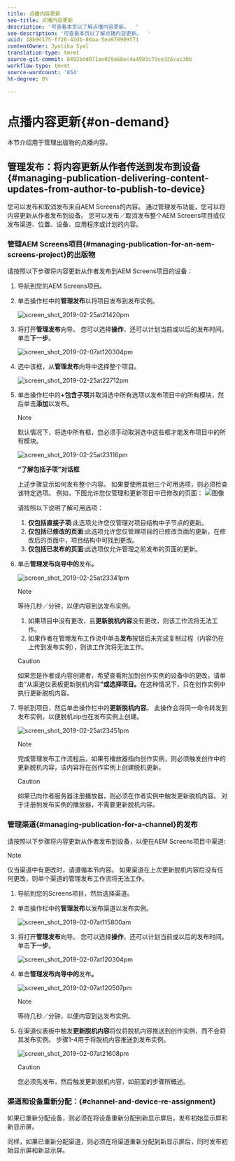 ```yaml
---
title: 点播内容更新
seo-title: 点播内容更新
description: '可查看本页以了解点播内容更新。  '
seo-description: '可查看本页以了解点播内容更新。  '
uuid: 18b9d175-ff26-42db-86aa-5ea978909f71
contentOwner: Jyotika Syal
translation-type: tm+mt
source-git-commit: 8492bdd071ae029a68ec4a4983c79ce326cac38b
workflow-type: tm+mt
source-wordcount: '854'
ht-degree: 0%

---
```



# 点播内容更新{#on-demand}

本节介绍用于管理出版物的点播内容。

## 管理发布：将内容更新从作者传送到发布到设备{#managing-publication-delivering-content-updates-from-author-to-publish-to-device}

您可以发布和取消发布来自AEM Screens的内容。 通过管理发布功能，您可以将内容更新从作者发布到设备。 您可以发布／取消发布整个AEM Screens项目或仅发布渠道、位置、设备、应用程序或计划的内容。

### 管理AEM Screens项目{#managing-publication-for-an-aem-screens-project}的出版物

请按照以下步骤将内容更新从作者发布到AEM Screens项目的设备：

1. 导航到您的AEM Screens项目。
1. 单击操作栏中的&#x200B;**管理发布**&#x200B;以将项目发布到发布实例。

   ![screen_shot_2019-02-25at21420pm](assets/screen_shot_2019-02-25at21420pm.png)

1. 将打开&#x200B;**管理发布**&#x200B;向导。 您可以选择&#x200B;**操作**，还可以计划当前或以后的发布时间。 单击&#x200B;**下一步**。

   ![screen_shot_2019-02-07at120304pm](assets/screen_shot_2019-02-07at120304pm.png)

1. 选中该框，从&#x200B;**管理发布**&#x200B;向导中选择整个项目。

   ![screen_shot_2019-02-25at22712pm](assets/screen_shot_2019-02-25at22712pm.png)

1. 单击操作栏中的&#x200B;**+包含子项**&#x200B;并取消选中所有选项以发布项目中的所有模块，然后单击&#x200B;**添加**&#x200B;以发布。

   >[!NOTE]
   >
   >默认情况下，将选中所有框，您必须手动取消选中这些框才能发布项目中的所有模块。

   ![screen_shot_2019-02-25at23116pm](assets/screen_shot_2019-02-25at23116pm.png)

   **“了解包括子项”对话框**

   上述步骤显示如何发布整个内容。 如果要使用其他三个可用选项，则必须检查该特定选项。
例如，下图允许您仅管理和更新项目中已修改的页面：
   ![图像](assets/author-publish-manage.png)

   请按照以下说明了解可用选项：

   1. **仅包括直接子项**:此选项允许您仅管理对项目结构中子节点的更新。
   1. **仅包括已修改的页面**:此选项允许您仅管理项目的已修改页面的更新，在修改后的页面中，项目结构中可找到更改。
   1. **仅包括已发布的页面**:此选项仅允许管理之前发布的页面的更新。


1. 单击&#x200B;**管理发布向导中的**&#x200B;发布&#x200B;**。**

   ![screen_shot_2019-02-25at23341pm](assets/screen_shot_2019-02-25at23341pm.png)

   >[!NOTE]
   >
   >等待几秒／分钟，以便内容到达发布实例。
   >
   >
   >    1. 如果项目中没有更改，且&#x200B;**更新脱机内容**&#x200B;没有更改，则该工作流将无法工作。
   >    1. 如果作者在管理发布工作流中单击&#x200B;**发布**&#x200B;按钮后未完成复制过程（内容仍在上传到发布实例），则该工作流将无法工作。


   >[!CAUTION]
   >如果您是作者或内容创建者，希望查看附加到创作实例的设备中的更改，请单击“从渠道仪表板更新脱机内容&#x200B;**”或选择项目。**&#x200B;在这种情况下，只在创作实例中执行更新脱机内容。

1. 导航到项目，然后单击操作栏中的&#x200B;**更新脱机内容**。 此操作会将同一命令转发到发布实例，以便脱机zip也在发布实例上创建。

   ![screen_shot_2019-02-25at23451pm](assets/screen_shot_2019-02-25at23451pm.png)


   >[!NOTE]
   >
   >完成管理发布工作流程后，如果有播放器指向创作实例，则必须触发创作中的更新脱机内容，该内容将在创作实例上创建脱机更新。

   >[!CAUTION]
   >
   >如果已向作者服务器注册播放器，则必须在作者实例中触发更新脱机内容。 对于注册到发布实例的播放器，不需要更新脱机内容。

### 管理渠道{#managing-publication-for-a-channel}的发布

请按照以下步骤将内容更新从作者发布到设备，以便在AEM Screens项目中渠道:

>[!NOTE]
>
>仅当渠道中有更改时，请遵循本节内容。 如果渠道在上次更新脱机内容后没有任何更改，则单个渠道的管理发布工作流将无法工作。

1. 导航到您的Screens项目，然后选择渠道。
1. 单击操作栏中的&#x200B;**管理发布**&#x200B;以发布渠道以发布实例。

   ![screen_shot_2019-02-07at115800am](assets/screen_shot_2019-02-07at115800am.png)

1. 将打开&#x200B;**管理发布**&#x200B;向导。 您可以选择&#x200B;**操作**，还可以计划当前或以后的发布时间。 单击&#x200B;**下一步**。

   ![screen_shot_2019-02-07at120304pm](assets/screen_shot_2019-02-07at120304pm.png)

1. 单击&#x200B;**管理发布向导中的**&#x200B;发布&#x200B;**。**

   ![screen_shot_2019-02-07at120507pm](assets/screen_shot_2019-02-07at120507pm.png)

   >[!NOTE]
   >
   >等待几秒／分钟，以便内容到达发布实例。

1. 在渠道仪表板中触发&#x200B;**更新脱机内容**&#x200B;将仅将脱机内容推送到创作实例，而不会将其发布实例。 步骤1-4用于将脱机内容推送到发布实例。

   ![screen_shot_2019-02-07at21608pm](assets/screen_shot_2019-02-07at21608pm.png)

   >[!CAUTION]
   >
   >您必须先发布，然后触发更新脱机内容，如前面的步骤所概述。

### 渠道和设备重新分配：{#channel-and-device-re-assignment}

如果已重新分配设备，则必须在将设备重新分配到新显示屏后，发布初始显示屏和新显示屏。

同样，如果已重新分配渠道，则必须在将渠道重新分配到新显示屏后，同时发布初始显示屏和新显示屏。
